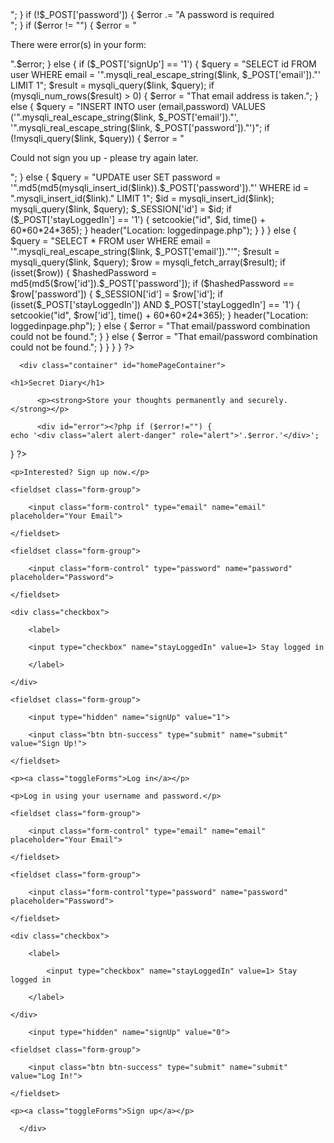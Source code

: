 <?php

    session_start();

    $error = "";  

    if (array_key_exists("logout", $_GET)) {
        
        unset($_SESSION);
        setcookie("id", "", time() - 60*60);
        $_COOKIE["id"] = "";  
        
        session_destroy();
        
    } else if ((array_key_exists("id", $_SESSION) AND $_SESSION['id']) OR (array_key_exists("id", $_COOKIE) AND $_COOKIE['id'])) {
        
        header("Location: loggedinpage.php");
        
    }

    if (array_key_exists("submit", $_POST)) {
        
        include("connection.php");
        
        if (!$_POST['email']) {
            
            $error .= "An email address is required<br>";
            
        } 
        
        if (!$_POST['password']) {
            
            $error .= "A password is required<br>";
            
        } 
        
        if ($error != "") {
            
            $error = "<p>There were error(s) in your form:</p>".$error;
            
        } else {
            
            if ($_POST['signUp'] == '1') {
            
                $query = "SELECT id FROM user WHERE email = '".mysqli_real_escape_string($link, $_POST['email'])."' LIMIT 1";

                $result = mysqli_query($link, $query);

                if (mysqli_num_rows($result) > 0) {

                    $error = "That email address is taken.";

                } else {

                    $query = "INSERT INTO user (email,password) VALUES ('".mysqli_real_escape_string($link, $_POST['email'])."', '".mysqli_real_escape_string($link, $_POST['password'])."')";

                    if (!mysqli_query($link, $query)) {

                        $error = "<p>Could not sign you up - please try again later.</p>";

                    } else {

                        $query = "UPDATE user SET password = '".md5(md5(mysqli_insert_id($link)).$_POST['password'])."' WHERE id = ".mysqli_insert_id($link)." LIMIT 1";
                        
                        $id = mysqli_insert_id($link);
                        
                        mysqli_query($link, $query);

                        $_SESSION['id'] = $id;

                        if ($_POST['stayLoggedIn'] == '1') {

                            setcookie("id", $id, time() + 60*60*24*365);

                        } 
                            
                        header("Location: loggedinpage.php");

                    }

                } 
                
            } else {
                    
                    $query = "SELECT * FROM user WHERE email = '".mysqli_real_escape_string($link, $_POST['email'])."'";
                
                    $result = mysqli_query($link, $query);
                
                    $row = mysqli_fetch_array($result);
                
                    if (isset($row)) {
                        
                        $hashedPassword = md5(md5($row['id']).$_POST['password']);
                        
                        if ($hashedPassword == $row['password']) {
                            
                            $_SESSION['id'] = $row['id'];
                            
                            if (isset($_POST['stayLoggedIn']) AND $_POST['stayLoggedIn'] == '1') {

                                setcookie("id", $row['id'], time() + 60*60*24*365);

                            } 

                            header("Location: loggedinpage.php");
                                
                        } else {
                            
                            $error = "That email/password combination could not be found.";
                            
                        }
                        
                    } else {
                        
                        $error = "That email/password combination could not be found.";
                        
                    }
                    
                }
            
        }
        
        
    }


?>

<?php include("header.php"); ?>
      
      <div class="container" id="homePageContainer">
      
    <h1>Secret Diary</h1>
          
          <p><strong>Store your thoughts permanently and securely.</strong></p>
          
          <div id="error"><?php if ($error!="") {
    echo '<div class="alert alert-danger" role="alert">'.$error.'</div>';
    
} ?></div>

<form method="post" id = "signUpForm">
    
    <p>Interested? Sign up now.</p>
    
    <fieldset class="form-group">

        <input class="form-control" type="email" name="email" placeholder="Your Email">
        
    </fieldset>
    
    <fieldset class="form-group">
    
        <input class="form-control" type="password" name="password" placeholder="Password">
        
    </fieldset>
    
    <div class="checkbox">
    
        <label>
    
        <input type="checkbox" name="stayLoggedIn" value=1> Stay logged in
            
        </label>
        
    </div>
    
    <fieldset class="form-group">
    
        <input type="hidden" name="signUp" value="1">
        
        <input class="btn btn-success" type="submit" name="submit" value="Sign Up!">
        
    </fieldset>
    
    <p><a class="toggleForms">Log in</a></p>

</form>

<form method="post" id = "logInForm">
    
    <p>Log in using your username and password.</p>
    
    <fieldset class="form-group">

        <input class="form-control" type="email" name="email" placeholder="Your Email">
        
    </fieldset>
    
    <fieldset class="form-group">
    
        <input class="form-control"type="password" name="password" placeholder="Password">
        
    </fieldset>
    
    <div class="checkbox">
    
        <label>
    
            <input type="checkbox" name="stayLoggedIn" value=1> Stay logged in
            
        </label>
        
    </div>
        
        <input type="hidden" name="signUp" value="0">
    
    <fieldset class="form-group">
        
        <input class="btn btn-success" type="submit" name="submit" value="Log In!">
        
    </fieldset>
    
    <p><a class="toggleForms">Sign up</a></p>

</form>
          
      </div>

<?php include("footer.php"); ?>




